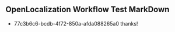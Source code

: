 ## OpenLocalization Workflow Test MarkDown

* 77c3b6c6-bcdb-4f72-850a-afda088265a0 
thanks!



<!--HONumber=Jan16_HO2-->
